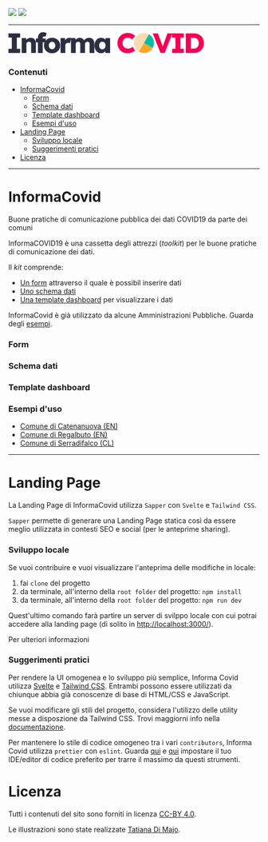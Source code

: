 [![](https://img.shields.io/badge/discussioni-partecipa-%2344CC11)](https://frictionlessdata.io/) [![](https://img.shields.io/badge/frictionless-ready-%23EA6D4C)](https://frictionlessdata.io/)


---

![](./risorse/informa-covid-logo.svg)

### Contenuti

- [InformaCovid](#informacovid)
    - [Form](#form)
    - [Schema dati](#schema-dati)
    - [Template dashboard](#template-dashboard)
    - [Esempi d'uso](#esempi-duso)
- [Landing Page](#landing-page)
    - [Sviluppo locale](#sviluppo-locale)
    - [Suggerimenti pratici](#suggerimenti-pratici)
- [Licenza](#licenza)

---

# InformaCovid

Buone pratiche di comunicazione pubblica dei dati COVID19 da parte dei comuni

InformaCOVID19 è una cassetta degli attrezzi (_toolkit_) per le buone pratiche di comunicazione dei dati.

Il _kit_ comprende:

- [Un form](#form) attraverso il quale è possibil inserire dati
- [Uno schema dati](#schema-dati)
- [Una template dashboard](#template-dashboard) per visualizzare i dati

InformaCovid è già utilizzato da alcune Amministrazioni Pubbliche. Guarda degli [esempi](#esempi-d-uso).

### Form

### Schema dati

### Template dashboard

### Esempi d'uso

- [Comune di Catenanuova (EN)](https://notizie.link/dashboardcatenanuova)
- [Comune di Regalbuto (EN)](https://newsl.ink/dashboardregalbuto)
- [Comune di Serradifalco (CL)](https://datastudio.google.com/reporting/45ec94b1-32f0-489e-b882-977c12af81d4)

---

# Landing Page

La Landing Page di InformaCovid utilizza `Sapper` con `Svelte` e `Tailwind CSS`.

`Sapper` permette di generare una Landing Page statica così da essere meglio utilizzata in contesti SEO e social
(per le anteprime sharing).

### Sviluppo locale

Se vuoi contribuire e vuoi visualizzare l'anteprima delle modifiche in locale:

1. fai `clone` del progetto
1. da terminale, all'interno della `root folder` del progetto: `npm install`
1. da terminale, all'interno della `root folder` del progetto: `npm run dev`

Quest'ultimo comando farà partire un server di svilppo locale con cui potrai accedere alla landing page
(di solito in [http://localhost:3000/](http://localhost:3000/)).

Per ulteriori informazioni

### Suggerimenti pratici

Per rendere la UI omogenea e lo sviluppo più semplice, Informa Covid utilizza [Svelte](https://svelte.dev/)
e [Tailwind CSS](https://tailwindcss.com/). Entrambi possono essere utilizzati da chiunque abbia già conoscenze di base
di HTML/CSS e JavaScript.

Se vuoi modificare gli stili del progetto, considera l'utilizzo delle utility messe a disposzione da Tailwind CSS. Trovi
maggiorni info nella [documentazione](https://tailwindcss.com/docs_).

Per mantenere lo stile di codice omogeneo tra i vari `contributors`, Informa Covid utilizza `prettier` con `eslint`.
Guarda [qui](https://eslint.org/docs/user-guide/integrations#editors) e [qui](https://prettier.io/docs/en/editors.html)
impostare il tuo IDE/editor di codice preferito per trarre il massimo da questi strumenti.

# Licenza

Tutti i contenuti del sito sono forniti in licenza [CC-BY 4.0](https://creativecommons.org/licenses/by/4.0/deed.it).

Le illustrazioni sono state realizzate [Tatiana Di Majo](https://instagram.com/tatianasketches).
